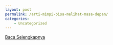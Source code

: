 ```yaml
---
layout: post
permalink: /arti-mimpi-bisa-melihat-masa-depan/
categories:
    - Uncategorized
---
```


[Baca Selengkapnya](/10)